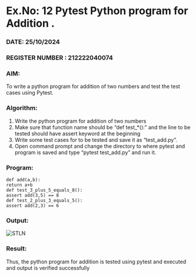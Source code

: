 # Ex.No: 12 Pytest Python program for Addition .

### DATE: 25/10/2024                                                                          
### REGISTER NUMBER :  212222040074
### AIM: 
To write a python program for addition of two numbers and test the test cases using Pytest.

### Algorithm:
1. Write the python program for addition of two numbers
2. Make sure that function name should be “def test_*():” and the line to be tested
should have assert keyword at the beginning
3. Write some test cases for to be tested and save it as “test_add.py”.
4. Open command prompt and change the directory to where pytest and program
is saved and type “pytest test_add.py” and run it.

### Program:
```
def add(a,b):
return a+b
def test_3_plus_5_equals_8():
assert add(3,5) == 8
def test_2_plus_3_equals_5():
assert add(2,3) == 6
```

### Output:
![STLN](https://github.com/user-attachments/assets/c459758c-e8a3-4f6a-87a9-2e9bcc983b88)

### Result:
Thus, the python program for addition is tested using pytest and executed and output is verified successfully
